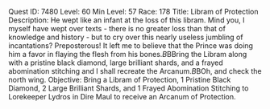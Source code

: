 Quest ID: 7480
Level: 60
Min Level: 57
Race: 178
Title: Libram of Protection
Description: He wept like an infant at the loss of this libram. Mind you, I myself have wept over texts - there is no greater loss than that of knowledge and history - but to cry over this nearly useless jumbling of incantations? Preposterous! It left me to believe that the Prince was doing him a favor in flaying the flesh from his bones.$B$BBring the Libram along with a pristine black diamond, large brilliant shards, and a frayed abomination stitching and I shall recreate the Arcanum.$B$BOh, and check the north wing.
Objective: Bring a Libram of Protection, 1 Pristine Black Diamond, 2 Large Brilliant Shards, and 1 Frayed Abomination Stitching to Lorekeeper Lydros in Dire Maul to receive an Arcanum of Protection.
